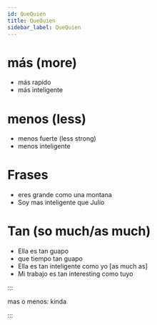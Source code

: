 ```yaml
---
id: QueQuien
title: QueQuien
sidebar_label: QueQuien
---
```


# más (more)

- más rapido
- más inteligente

# menos (less)

- menos fuerte (less strong)
- menos inteligente

# Frases

- eres grande como una montana
- Soy mas inteligente que Julio

# Tan (so much/as much)

- Ella es tan guapo
- que tiempo tan guapo
- Ella es tan inteligente como yo [as much as]
- Mi trabajo es tan interesting como tuyo

:::

mas o menos: kinda

:::
